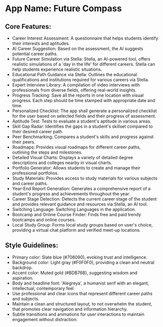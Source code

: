 # **App Name**: Future Compass

## Core Features:

- Career Interest Assessment: A questionnaire that helps students identify their interests and aptitudes.
- AI Career Suggestion: Based on the assessment, the AI suggests potential career paths.
- Future Career Simulation via Stella: Stella, an AI-powered tool, offers realistic simulations of a 'day in the life' for different careers. Stella can help students experience realistic situations.
- Educational Path Guidance via Stella: Outlines the educational qualifications and institutions required for various careers via Stella.
- Expert Interview Library: A compilation of video interviews with professionals from diverse fields, offering real-world insights.
- Progress Tracking: Save all the reports in one location with visual progress. Each step should be time stamped with appropriate date and time.
- Personalized Checklist: The app shall generate a personalized checklist for the user based on selected fields and their progress of assessment.
- Aptitude Test: Tests to evaluate a student's aptitude in various areas.
- Skill Gap Radar: Identifies the gaps in a student's skillset compared to their desired career path.
- Peer Benchmarking: Compares a student's skills and progress against their peers.
- Roadmaps: Provides visual roadmaps for different career paths, outlining the steps and milestones.
- Detailed Visual Charts: Displays a variety of detailed degree descriptions and colleges nearby in visual charts.
- Portfolio Generator: Allows students to create and manage their professional portfolios.
- Study Materials: Provides access to study materials for various subjects and career paths.
- Year-End Report Generation: Generates a comprehensive report of a student's progress and achievements throughout the year.
- Career Stage Detection: Detects the current career stage of the student and provides relevant guidance and resources via Stella, an AI tool.
- Switching Language: Switching Languages in the application.
- Bootcamp and Online Course Finder: Finds free and paid trendy bootcamps and online courses.
- Local Study Group: Forms local study groups based on user's choice, providing a virtual chat platform and verified meet-up locations.

## Style Guidelines:

- Primary color: Slate blue (#708090), evoking trust and intelligence.
- Background color: Light gray (#F0F0F0), providing a clean and neutral backdrop.
- Accent color: Muted gold (#BDB76B), suggesting wisdom and aspiration.
- Body and headline font: 'Alegreya', a humanist serif with an elegant, intellectual, contemporary feel
- Use professional and clear icons that represent different career paths and subjects.
- Maintain a clean and structured layout, to not overwhelm the student, that promotes clear navigation and information hierarchy.
- Subtle transitions and animations for user interactions to maintain engagement without distraction.